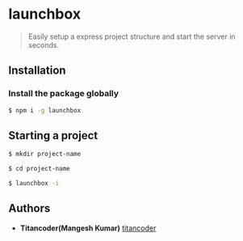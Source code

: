 # launchbox

> Easily setup a express project structure and start the server in seconds.

## Installation

### Install the package globally


```sh
$ npm i -g launchbox
```
## Starting a project
```sh
$ mkdir project-name
```
```sh
$ cd project-name
```
```sh
$ launchbox -i
```


## Authors

* **Titancoder(Mangesh Kumar)**  [titancoder](https://github.com/titancoder)



